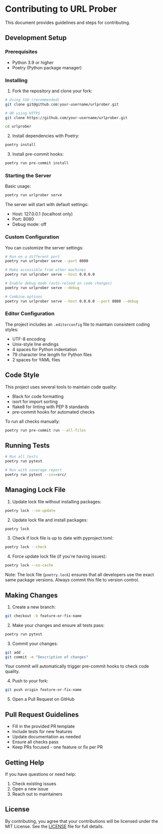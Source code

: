 # Contributing to URL Prober

This document provides guidelines and steps for contributing.

## Development Setup

### Prerequisites

- Python 3.9 or higher
- Poetry (Python package manager)

### Installing

1. Fork the repository and clone your fork:
```bash
# Using SSH (recommended)
git clone git@github.com:your-username/urlprober.git

# OR using HTTPS
git clone https://github.com/your-username/urlprober.git

cd urlprober
```

2. Install dependencies with Poetry:
```bash
poetry install
```

3. Install pre-commit hooks:
```bash
poetry run pre-commit install
```

### Starting the Server

Basic usage:
```bash
poetry run urlprober serve
```

The server will start with default settings:
- Host: 127.0.0.1 (localhost only)
- Port: 8080
- Debug mode: off

### Custom Configuration

You can customize the server settings:

```bash
# Run on a different port
poetry run urlprober serve --port 8080

# Make accessible from other machines
poetry run urlprober serve --host 0.0.0.0

# Enable debug mode (auto-reload on code changes)
poetry run urlprober serve --debug

# Combine options
poetry run urlprober serve --host 0.0.0.0 --port 8080 --debug
```

### Editor Configuration

The project includes an `.editorconfig` file to maintain consistent coding styles:
- UTF-8 encoding
- Unix-style line endings
- 4 spaces for Python indentation
- 79 character line length for Python files
- 2 spaces for YAML files

## Code Style

This project uses several tools to maintain code quality:
- Black for code formatting
- isort for import sorting
- flake8 for linting with PEP 8 standards
- pre-commit hooks for automated checks

To run all checks manually:
```bash
poetry run pre-commit run --all-files
```

## Running Tests

```bash
# Run all tests
poetry run pytest

# Run with coverage report
poetry run pytest --cov=src/
```

## Managing Lock File

1. Update lock file without installing packages:
```bash
poetry lock --no-update
```

2. Update lock file and install packages:
```bash
poetry lock
```

3. Check if lock file is up to date with pyproject.toml:
```bash
poetry lock --check
```

4. Force update lock file (if you're having issues):
```bash
poetry lock --no-cache
```

Note: The lock file (`poetry.lock`) ensures that all developers use the exact same package versions. Always commit this file to version control.

## Making Changes

1. Create a new branch:
```bash
git checkout -b feature-or-fix-name
```

2. Make your changes and ensure all tests pass:
```bash
poetry run pytest
```

3. Commit your changes:
```bash
git add .
git commit -m "Description of changes"
```

Your commit will automatically trigger pre-commit hooks to check code quality.

4. Push to your fork:
```bash
git push origin feature-or-fix-name
```

5. Open a Pull Request on GitHub

## Pull Request Guidelines

- Fill in the provided PR template
- Include tests for new features
- Update documentation as needed
- Ensure all checks pass
- Keep PRs focused - one feature or fix per PR

## Getting Help

If you have questions or need help:
1. Check existing issues
2. Open a new issue
3. Reach out to maintainers

## License

By contributing, you agree that your contributions will be licensed under the MIT License. See the [LICENSE](LICENSE) file for full details.
